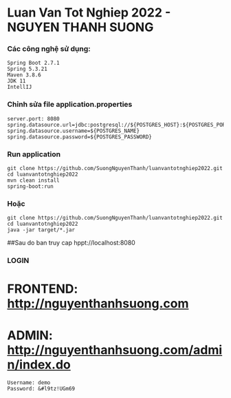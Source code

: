 # Luan Van Tot Nghiep 2022 - NGUYEN THANH SUONG
### Các công nghệ sử dụng:
```
Spring Boot 2.7.1
Spring 5.3.21
Maven 3.8.6
JDK 11
IntellIJ
```

### Chỉnh sửa file application.properties
```
server.port: 8080
spring.datasource.url=jdbc:postgresql://${POSTGRES_HOST}:${POSTGRES_PORT}/${POSTGRES_DB}
spring.datasource.username=${POSTGRES_NAME}
spring.datasource.password=${POSTGRES_PASSWORD}
```
### Run application
```
git clone https://github.com/SuongNguyenThanh/luanvantotnghiep2022.git
cd luanvantotnghiep2022
mvn clean install
spring-boot:run
```
### Hoặc
```
git clone https://github.com/SuongNguyenThanh/luanvantotnghiep2022.git
cd luanvantotnghiep2022
java -jar target/*.jar
```
##Sau do ban truy cap hppt://localhost:8080

### LOGIN 
# FRONTEND: http://nguyenthanhsuong.com
# ADMIN: http://nguyenthanhsuong.com/admin/index.do
```
Username: demo
Password: &#l9tz!UGm69
```
